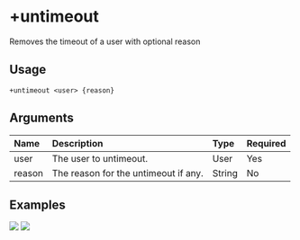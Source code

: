 # +untimeout
Removes the timeout of a user with optional reason

## Usage
```
+untimeout <user> {reason}
```

## Arguments
Name | Description | Type | Required
:-- | :-- | :-- | :--
user | The user to untimeout. | User | Yes
reason | The reason for the untimeout if any. | String | No

## Examples
![](https://tawk.link/60e18ecd649e0a0a5cca7167/kb/attachments/mEsIiCcEQQ.jpg)
![](https://tawk.link/60e18ecd649e0a0a5cca7167/kb/attachments/LPFOECnSlu.jpg)
